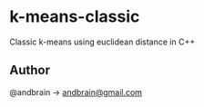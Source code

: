 # k-means-classic
Classic k-means using euclidean distance in C++

## Author
@andbrain -> andbrain@gmail.com
